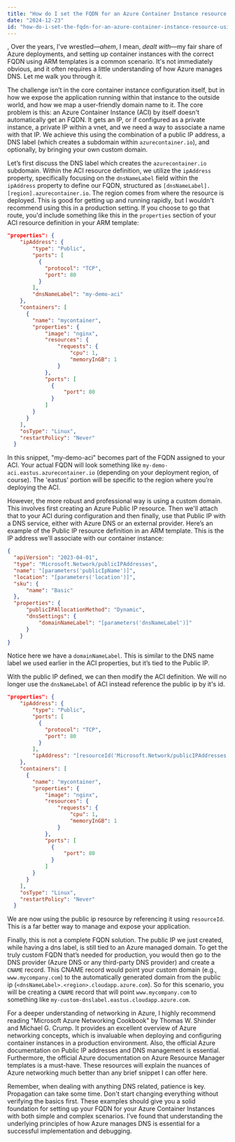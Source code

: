 ```yaml
---
title: "How do I set the FQDN for an Azure Container Instance resource using ARM templates?"
date: "2024-12-23"
id: "how-do-i-set-the-fqdn-for-an-azure-container-instance-resource-using-arm-templates"
---
```


,  Over the years, I've wrestled—*ahem*, I mean, *dealt with*—my fair share of Azure deployments, and setting up container instances with the correct FQDN using ARM templates is a common scenario. It's not immediately obvious, and it often requires a little understanding of how Azure manages DNS. Let me walk you through it.

The challenge isn’t in the core container instance configuration itself, but in how we expose the application running within that instance to the outside world, and how we map a user-friendly domain name to it. The core problem is this: an Azure Container Instance (ACI) by itself doesn't automatically get an FQDN. It gets an IP, or if configured as a private instance, a private IP within a vnet, and we need a way to associate a name with that IP. We achieve this using the combination of a public IP address, a DNS label (which creates a subdomain within `azurecontainer.io`), and optionally, by bringing your own custom domain.

Let’s first discuss the DNS label which creates the `azurecontainer.io` subdomain. Within the ACI resource definition, we utilize the `ipAddress` property, specifically focusing on the `dnsNameLabel` field within the `ipAddress` property to define our FQDN, structured as `[dnsNameLabel].[region].azurecontainer.io`. The region comes from where the resource is deployed. This is good for getting up and running rapidly, but I wouldn't recommend using this in a production setting. If you choose to go that route, you'd include something like this in the `properties` section of your ACI resource definition in your ARM template:

```json
"properties": {
    "ipAddress": {
        "type": "Public",
        "ports": [
          {
            "protocol": "TCP",
            "port": 80
          }
        ],
        "dnsNameLabel": "my-demo-aci"
    },
    "containers": [
      {
        "name": "mycontainer",
        "properties": {
            "image": "nginx",
            "resources": {
                "requests": {
                    "cpu": 1,
                    "memoryInGB": 1
                }
            },
            "ports": [
              {
                  "port": 80
              }
            ]
        }
      }
    ],
    "osType": "Linux",
    "restartPolicy": "Never"
  }
```

In this snippet, "my-demo-aci" becomes part of the FQDN assigned to your ACI. Your actual FQDN will look something like `my-demo-aci.eastus.azurecontainer.io` (depending on your deployment region, of course). The 'eastus' portion will be specific to the region where you’re deploying the ACI.

However, the more robust and professional way is using a custom domain. This involves first creating an Azure Public IP resource. Then we'll attach that to your ACI during configuration and then finally, use that Public IP with a DNS service, either with Azure DNS or an external provider. Here’s an example of the Public IP resource definition in an ARM template. This is the IP address we’ll associate with our container instance:

```json
{
  "apiVersion": "2023-04-01",
  "type": "Microsoft.Network/publicIPAddresses",
  "name": "[parameters('publicIpName')]",
  "location": "[parameters('location')]",
  "sku": {
      "name": "Basic"
  },
  "properties": {
      "publicIPAllocationMethod": "Dynamic",
      "dnsSettings": {
          "domainNameLabel": "[parameters('dnsNameLabel')]"
      }
    }
}
```

Notice here we have a `domainNameLabel`. This is similar to the DNS name label we used earlier in the ACI properties, but it’s tied to the Public IP.

With the public IP defined, we can then modify the ACI definition. We will no longer use the `dnsNameLabel` of ACI instead reference the public ip by it's id.

```json
"properties": {
    "ipAddress": {
        "type": "Public",
        "ports": [
          {
            "protocol": "TCP",
            "port": 80
          }
        ],
        "ipAddress": "[resourceId('Microsoft.Network/publicIPAddresses', parameters('publicIpName'))]"
    },
    "containers": [
      {
        "name": "mycontainer",
        "properties": {
            "image": "nginx",
            "resources": {
                "requests": {
                    "cpu": 1,
                    "memoryInGB": 1
                }
            },
            "ports": [
              {
                  "port": 80
              }
            ]
        }
      }
    ],
    "osType": "Linux",
    "restartPolicy": "Never"
  }
```

We are now using the public ip resource by referencing it using `resourceId`. This is a far better way to manage and expose your application.

Finally, this is not a complete FQDN solution. The public IP we just created, while having a dns label, is still tied to an Azure managed domain. To get the truly custom FQDN that’s needed for production, you would then go to the DNS provider (Azure DNS or any third-party DNS provider) and create a `CNAME` record. This CNAME record would point your custom domain (e.g., `www.mycompany.com`) to the automatically generated domain from the public ip (`<dnsNameLabel>.<region>.cloudapp.azure.com`). So for this scenario, you will be creating a `CNAME` record that will point `www.mycompany.com` to something like `my-custom-dnslabel.eastus.cloudapp.azure.com`.

For a deeper understanding of networking in Azure, I highly recommend reading "Microsoft Azure Networking Cookbook" by Thomas W. Shinder and Michael G. Crump. It provides an excellent overview of Azure networking concepts, which is invaluable when deploying and configuring container instances in a production environment. Also, the official Azure documentation on Public IP addresses and DNS management is essential. Furthermore, the official Azure documentation on Azure Resource Manager templates is a must-have. These resources will explain the nuances of Azure networking much better than any brief snippet I can offer here.

Remember, when dealing with anything DNS related, patience is key. Propagation can take some time. Don't start changing everything without verifying the basics first. These examples should give you a solid foundation for setting up your FQDN for your Azure Container Instances with both simple and complex scenarios. I’ve found that understanding the underlying principles of how Azure manages DNS is essential for a successful implementation and debugging.
